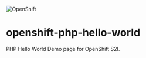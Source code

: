![OpenShift](https://github.com/dmi3mis/php-helloworld/workflows/OpenShift/badge.svg)
# openshift-php-hello-world
PHP Hello World Demo page for OpenShift S2I.

